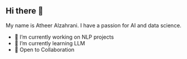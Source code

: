 ## Hi there 👋


My name is Atheer Alzahrani. I have a passion for AI and data science. 

- 🔭 I’m currently working on NLP projects
- 🌱 I’m currently learning LLM
- 🤝 Open to Collaboration

